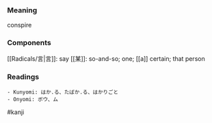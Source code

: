 ### Meaning

conspire

### Components

[[Radicals/言|言]]: say [[某]]: so-and-so; one; [[a]] certain; that person

### Readings

```
- Kunyomi: はか.る、たばか.る、はかりごと
- Onyomi: ボウ、ム
```

#kanji